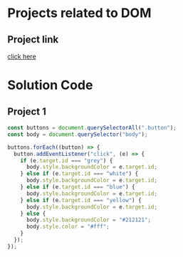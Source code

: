 # Projects related to DOM

## Project link

[click here](https://stackblitz.com/edit/dom-project-chaiaurcode?file=index.html)

# Solution Code

## Project 1

```javascript
const buttons = document.querySelectorAll(".button");
const body = document.querySelector("body");

buttons.forEach((button) => {
  button.addEventListener("click", (e) => {
    if (e.target.id === "grey") {
      body.style.backgroundColor = e.target.id;
    } else if (e.target.id === "white") {
      body.style.backgroundColor = e.target.id;
    } else if (e.target.id === "blue") {
      body.style.backgroundColor = e.target.id;
    } else if (e.target.id === "yellow") {
      body.style.backgroundColor = e.target.id;
    } else {
      body.style.backgroundColor = "#212121";
      body.style.color = "#fff";
    }
  });
});
```
